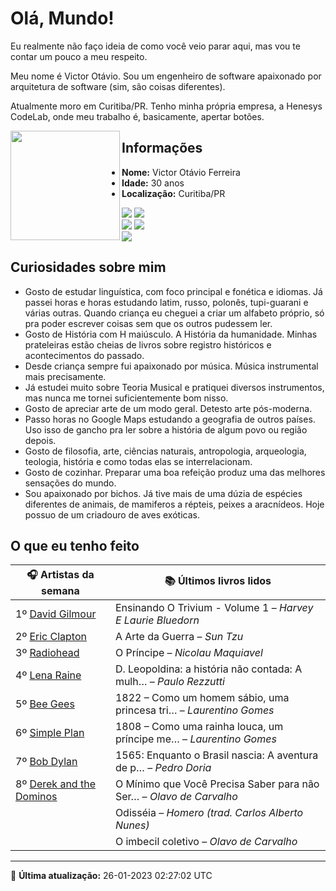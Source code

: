 # Olá, Mundo!

Eu realmente não faço ideia de como você veio parar aqui, mas vou te contar um pouco a meu respeito.

Meu nome é Victor Otávio. Sou um engenheiro de software apaixonado por arquitetura de software (sim, são coisas diferentes).

Atualmente moro em Curitiba/PR. Tenho minha própria empresa, a Henesys CodeLab, onde meu trabalho é, basicamente, apertar botões.

<img align="left" src="https://github.com/vctrtvfrrr/vctrtvfrrr/raw/master/octocat.png" alt="" width="175" />

## Informações

- **Nome:** Victor Otávio Ferreira
- **Idade:** 30 anos
- **Localização:** Curitiba/PR

[![](https://img.shields.io/badge/LinkedIn-victorotavio-blue)](https://www.linkedin.com/in/victorotavio/) [![](https://img.shields.io/badge/Twitter-@vctrtvfrrr-blue)](https://twitter.com/vctrtvfrrr)  
[![](https://img.shields.io/badge/GitHub-vctrtvfrrr-24292e)](https://github.com/vctrtvfrrr) [![](https://img.shields.io/badge/GitLab-vctrtvfrrr-ec5d16)](https://gitlab.com/vctrtvfrrr)  
[![](https://img.shields.io/badge/Email-victor@otavioferreira.com.br-red)](mailto:victor@otavioferreira.com.br)  

## Curiosidades sobre mim

-   Gosto de estudar linguística, com foco principal e fonética e idiomas. Já passei horas e horas estudando latim, russo, polonês, tupi-guarani e várias outras. Quando criança eu cheguei a criar um alfabeto próprio, só pra poder escrever coisas sem que os outros pudessem ler.
-   Gosto de História com H maiúsculo. A História da humanidade. Minhas prateleiras estão cheias de livros sobre registro históricos e acontecimentos do passado.
-   Desde criança sempre fui apaixonado por música. Música instrumental mais precisamente.
-   Já estudei muito sobre Teoria Musical e pratiquei diversos instrumentos, mas nunca me tornei suficientemente bom nisso.
-   Gosto de apreciar arte de um modo geral. Detesto arte pós-moderna.
-   Passo horas no Google Maps estudando a geografia de outros países. Uso isso de gancho pra ler sobre a história de algum povo ou região depois.
-   Gosto de filosofia, arte, ciências naturais, antropologia, arqueologia, teologia, história e como todas elas se interrelacionam.
-   Gosto de cozinhar. Preparar uma boa refeição produz uma das melhores sensações do mundo.
-   Sou apaixonado por bichos. Já tive mais de uma dúzia de espécies diferentes de animais, de mamiferos a répteis, peixes a aracnídeos. Hoje possuo de um criadouro de aves exóticas.


## O que eu tenho feito

|                            🎧 Artistas da semana                            |                      📚 Últimos livros lidos                      |
|-----------------------------------------------------------------------------|-------------------------------------------------------------------|
| 1º [David Gilmour](https://www.last.fm/music/David+Gilmour)                 | Ensinando O Trivium - Volume 1	–	_Harvey E Laurie Bluedorn_         |
| 2º [Eric Clapton](https://www.last.fm/music/Eric+Clapton)                   | A Arte da Guerra	–	_Sun Tzu_                                        |
| 3º [Radiohead](https://www.last.fm/music/Radiohead)                         | O Príncipe	–	_Nicolau Maquiavel_                                    |
| 4º [Lena Raine](https://www.last.fm/music/Lena+Raine)                       | D. Leopoldina: a história não contada: A mulh…	–	_Paulo Rezzutti_   |
| 5º [Bee Gees](https://www.last.fm/music/Bee+Gees)                           | 1822 – Como um homem sábio, uma princesa tri…	–	_Laurentino Gomes_  |
| 6º [Simple Plan](https://www.last.fm/music/Simple+Plan)                     | 1808 – Como uma rainha louca, um príncipe me…	–	_Laurentino Gomes_  |
| 7º [Bob Dylan](https://www.last.fm/music/Bob+Dylan)                         | 1565: Enquanto o Brasil nascia: A aventura de p…	–	_Pedro Doria_    |
| 8º [Derek and the Dominos](https://www.last.fm/music/Derek+and+the+Dominos) | O Mínimo que Você Precisa Saber para não Ser…	–	_Olavo de Carvalho_ |
|                                                                             | Odisséia	–	_Homero (trad. Carlos Alberto Nunes)_                    |
|                                                                             | O imbecil coletivo	–	_Olavo de Carvalho_                            |


---

🚀 **Última atualização:** 26-01-2023 02:27:02 UTC